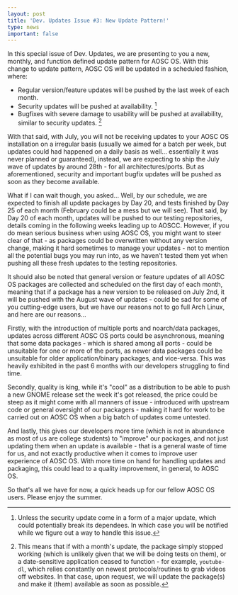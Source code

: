 ```yaml
---
layout: post
title: 'Dev. Updates Issue #3: New Update Pattern!'
type: news
important: false
---
```


In this special issue of Dev. Updates, we are presenting to you a new, monthly, and function defined update pattern for AOSC OS. With this change to update pattern, AOSC OS will be updated in a scheduled fashion, where:

- Regular version/feature updates will be pushed by the last week of each month.
- Security updates will be pushed at availability. [^1]
- Bugfixes with severe damage to usability will be pushed at availability, similar to security updates. [^2]

With that said, with July, you will not be receiving updates to your AOSC OS installation on a irregular basis (usually we aimed for a batch per week, but updates could had happened on a daily basis as well... essentially it was never planned or guaranteed), instead, we are expecting to ship the July wave of updates by around 28th - for all architectures/ports. But as aforementioned, security and important bugfix updates will be pushed as soon as they become available.

What if I can wait though, you asked... Well, by our schedule, we are expected to finish all update packages by Day 20, and tests finished by Day 25 of each month (February could be a mess but we will see). That said, by Day 20 of each month, updates will be pushed to our testing repositories, details coming in the following weeks leading up to AOSCC. However, if you do mean serious business when using AOSC OS, you might want to steer clear of that - as packages could be overwritten without any version change, making it hard sometimes to manage your updates - not to mention all the potential bugs you may run into, as we haven't tested them yet when pushing all these fresh updates to the testing repositories.

It should also be noted that general version or feature updates of all AOSC OS packages are collected and scheduled on the first day of each month, meaning that if a package has a new version to be released on July 2nd, it will be pushed with the August wave of updates - could be sad for some of you cutting-edge users, but we have our reasons not to go full Arch Linux, and here are our reasons...

Firstly, with the introduction of multiple ports and noarch/data packages, updates across different AOSC OS ports could be asynchronous, meaning that some data packages - which is shared among all ports - could be unsuitable for one or more of the ports, as newer data packages could be unsuitable for older application/binary packages, and vice-versa. This was heavily exhibited in the past 6 months with our developers struggling to find time.

Secondly, quality is king, while it's "cool" as a distribution to be able to push a new GNOME release set the week it's got released, the price could be steep as it might come with all manners of issue - introduced with upstream code or general oversight of our packagers - making it hard for work to be carried out on AOSC OS when a big batch of updates come untested.

And lastly, this gives our developers more time (which is not in abundance as most of us are college students) to "improve" our packages, and not just updating them when an update is available - that is a general waste of time for us, and not exactly productive when it comes to improve user experience of AOSC OS. With more time on hand for handling updates and packaging, this could lead to a quality improvement, in general, to AOSC OS.

So that's all we have for now, a quick heads up for our fellow AOSC OS users. Please enjoy the summer.

[^1]: Unless the security update come in a form of a major update, which could potentially break its dependees. In which case you will be notified while we figure out a way to handle this issue.
[^2]: This means that if with a month's update, the package simply stopped working (which is unlikely given that we will be doing tests on them), or a date-sensitive application ceased to function - for example, `youtube-dl`, which relies constantly on newest protocols/routines to grab videos off websites. In that case, upon request, we will update the package(s) and make it (them) available as soon as possible.